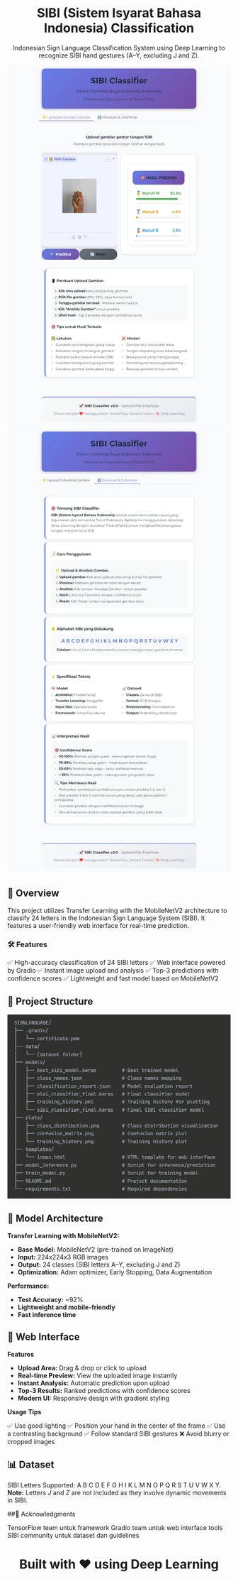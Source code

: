 <h1 align="center"><strong>SIBI (Sistem Isyarat Bahasa Indonesia) Classification</strong></h1>

<p align="center">
  Indonesian Sign Language Classification System using Deep Learning to recognize SIBI hand gestures (A–Y, excluding J and Z).
</p>

<img src = 'https://github.com/anggapradanaa/Sign-Language-Classification/blob/main/Interface%201.jpg'>
<img src = 'https://github.com/anggapradanaa/Sign-Language-Classification/blob/main/Interface%202.jpg'>

## 🎯 Overview
This project utilizes Transfer Learning with the MobileNetV2 architecture to classify 24 letters in the Indonesian Sign Language System (SIBI). It features a user-friendly web interface for real-time prediction.

### 🛠️ Features
✅ High-accuracy classification of 24 SIBI letters
✅ Web interface powered by Gradio
✅ Instant image upload and analysis
✅ Top-3 predictions with confidence scores
✅ Lightweight and fast model based on MobileNetV2

## 📁 Project Structure
<img src = 'https://github.com/anggapradanaa/Sign-Language-Classification/blob/main/Project%20Structure.png'>

## 🧠 Model Architecture
**Transfer Learning with MobileNetV2:**

* **Base Model:** MobileNetV2 (pre-trained on ImageNet)
* **Input:** 224x224x3 RGB images
* **Output:** 24 classes (SIBI letters A–Y, excluding J and Z)
* **Optimization:** Adam optimizer, Early Stopping, Data Augmentation

**Performance:**

* **Test Accuracy:** \~92%
* **Lightweight and mobile-friendly**
* **Fast inference time**

## 🎨 Web Interface
**Features**

* **Upload Area:** Drag & drop or click to upload
* **Real-time Preview:** View the uploaded image instantly
* **Instant Analysis:** Automatic prediction upon upload
* **Top-3 Results:** Ranked predictions with confidence scores
* **Modern UI:** Responsive design with gradient styling

**Usage Tips**

✅ Use good lighting
✅ Position your hand in the center of the frame
✅ Use a contrasting background
✅ Follow standard SIBI gestures
❌ Avoid blurry or cropped images

## 📊 Dataset
SIBI Letters Supported:
A B C D E F G H I K L M N O P Q R S T U V W X Y.
**Note:** Letters *J* and *Z* are not included as they involve dynamic movements in SIBI.

##🙏 Acknowledgments

TensorFlow team untuk framework
Gradio team untuk web interface tools
SIBI community untuk dataset dan guidelines

<h1 align="center"><strong>Built with ❤️ using Deep Learning</strong></h1>
